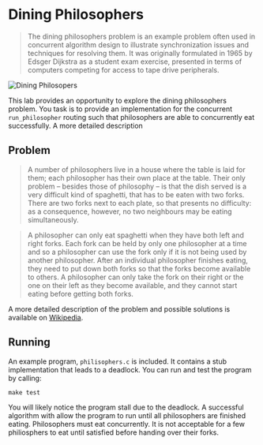 Dining Philosophers
===================

> The dining philosophers problem is an example problem often used in concurrent algorithm design to illustrate synchronization issues and techniques for resolving them. It was originally formulated in 1965 by Edsger Dijkstra as a student exam exercise, presented in terms of computers competing for access to tape drive peripherals.

![Dining Philosopers](https://upload.wikimedia.org/wikipedia/commons/thumb/7/7b/An_illustration_of_the_dining_philosophers_problem.png/463px-An_illustration_of_the_dining_philosophers_problem.png)

This lab provides an opportunity to explore the dining philosophers problem. You task is to provide an implementation for the concurrent `run_philosopher` routing such that philosophers are able to concurrently eat successfully. A more detailed description

Problem
-------

> A number of philosophers live in a house where the table is laid for them; each philosopher has their own place at the table. Their only problem – besides those of philosophy – is that the dish served is a very difficult kind of spaghetti, that has to be eaten with two forks. There are two forks next to each plate, so that presents no difficulty: as a consequence, however, no two neighbours may be eating simultaneously.

> A philosopher can only eat spaghetti when they have both left and right forks. Each fork can be held by only one philosopher at a time and so a philosopher can use the fork only if it is not being used by another philosopher. After an individual philosopher finishes eating, they need to put down both forks so that the forks become available to others. A philosopher can only take the fork on their right or the one on their left as they become available, and they cannot start eating before getting both forks.

A more detailed description of the problem and possible solutions is available on [Wikipedia](https://en.wikipedia.org/wiki/Dining_philosophers_problem). 

Running
-------

An example program, `philisophers.c` is included. It contains a stub implementation that leads to a deadlock. You can run and test the program by calling:

```
make test
```

You will likely notice the program stall due to the deadlock. A successful algorithm with allow the program to run until all philosophers are finished eating. Philosophers must eat concurrently. It is not acceptable for a few philiosphers to eat until satisfied before handing over their forks.
